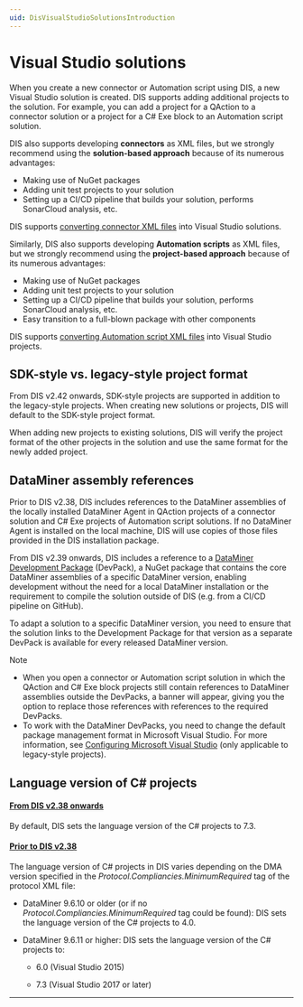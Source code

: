 ```yaml
---
uid: DisVisualStudioSolutionsIntroduction
---
```


# Visual Studio solutions

When you create a new connector or Automation script using DIS, a new Visual Studio solution is created. DIS supports adding additional projects to the solution. For example, you can add a project for a QAction to a connector solution or a project for a C# Exe block to an Automation script solution.

DIS also supports developing **connectors** as XML files, but we strongly recommend using the **solution-based approach** because of its numerous advantages:

- Making use of NuGet packages
- Adding unit test projects to your solution
- Setting up a CI/CD pipeline that builds your solution, performs SonarCloud analysis, etc.

DIS supports [converting connector XML files](xref:Developing_connectors_as_Visual_Studio_solutions) into Visual Studio solutions.

Similarly, DIS also supports developing **Automation scripts** as XML files, but we strongly recommend using the **project-based approach** because of its numerous advantages:

- Making use of NuGet packages
- Adding unit test projects to your solution
- Setting up a CI/CD pipeline that builds your solution, performs SonarCloud analysis, etc.
- Easy transition to a full-blown package with other components

DIS supports [converting Automation script XML files](xref:skyline_dataminer_sdk_dataminer_package_project#existing-automation-script-files) into Visual Studio projects.

## SDK-style vs. legacy-style project format

From DIS v2.42 onwards, SDK-style projects are supported in addition to the legacy-style projects. When creating new solutions or projects, DIS will default to the SDK-style project format.

When adding new projects to existing solutions, DIS will verify the project format of the other projects in the solution and use the same format for the newly added project.

## DataMiner assembly references

Prior to DIS v2.38, DIS includes references to the DataMiner assemblies of the locally installed DataMiner Agent in QAction projects of a connector solution and C# Exe projects of Automation script solutions. If no DataMiner Agent is installed on the local machine, DIS will use copies of those files provided in the DIS installation package.

From DIS v2.39 onwards, DIS includes a reference to a [DataMiner Development Package](xref:TOODataMinerDevPackages) (DevPack), a NuGet package that contains the core DataMiner assemblies of a specific DataMiner version, enabling development without the need for a local DataMiner installation or the requirement to compile the solution outside of DIS (e.g. from a CI/CD pipeline on GitHub).

To adapt a solution to a specific DataMiner version, you need to ensure that the solution links to the Development Package for that version as a separate DevPack is available for every released DataMiner version.

> [!NOTE]
>
> - When you open a connector or Automation script solution in which the QAction and C# Exe block projects still contain references to DataMiner assemblies outside the DevPacks, a banner will appear, giving you the option to replace those references with references to the required DevPacks.
> - To work with the DataMiner DevPacks, you need to change the default package management format in Microsoft Visual Studio. For more information, see [Configuring Microsoft Visual Studio](xref:Configuring_Microsoft_Visual_Studio) (only applicable to legacy-style projects).

## Language version of C# projects

#### [From DIS v2.38 onwards](#tab/tabid-1)

By default, DIS sets the language version of the C# projects to 7.3.

#### [Prior to DIS v2.38](#tab/tabid-2)

The language version of C# projects in DIS varies depending on the DMA version specified in the *Protocol.Compliancies.MinimumRequired* tag of the protocol XML file:

- DataMiner 9.6.10 or older (or if no *Protocol.Compliancies.MinimumRequired* tag could be found): DIS sets the language version of the C# projects to 4.0.

- DataMiner 9.6.11 or higher: DIS sets the language version of the C# projects to:

  - 6.0 (Visual Studio 2015)

  - 7.3 (Visual Studio 2017 or later)

***
